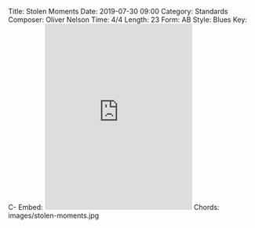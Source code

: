 Title: Stolen Moments
Date: 2019-07-30 09:00
Category: Standards
Composer: Oliver Nelson
Time: 4/4
Length: 23
Form: AB
Style: Blues
Key: C-
Embed: <iframe src="https://open.spotify.com/embed/playlist/031BeVXVa2BIKQB7ZuxYQM" width="300" height="380" frameborder="0" allowtransparency="true" allow="encrypted-media"></iframe>
Chords: images/stolen-moments.jpg
